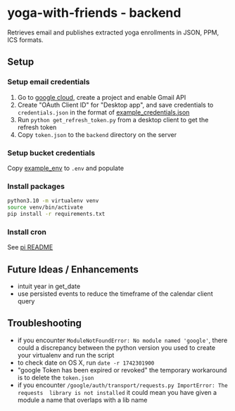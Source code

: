 # yoga-with-friends - backend
Retrieves email and publishes extracted yoga enrollments in JSON, PPM, ICS formats. 

## Setup
### Setup email credentials
1) Go to [google cloud](https://console.cloud.google.com/), create a project and enable Gmail API
2) Create "OAuth Client ID" for "Desktop app", and save credentials to `credentials.json` in 
   the format of [example_credentials.json](example_credentials.json)
3) Run `python get_refresh_token.py` from a desktop client to get the refresh token
4) Copy `token.json` to the `backend` directory on the server

### Setup bucket credentials
Copy [example_env](example_env) to `.env` and populate

### Install packages
```bash
python3.10 -m virtualenv venv
source venv/bin/activate
pip install -r requirements.txt
```

### Install cron
See [pi README](../pi/README.md)

## Future Ideas / Enhancements
* intuit year in get_date
* use persisted events to reduce the timeframe of the calendar client 
  query

## Troubleshooting
- if you encounter `ModuleNotFoundError: No module named 'google'`, there could a discrepancy
  between the python version you used to create your virtualenv and run the script
- to check date on OS X, run `date -r 1742301900`
- "google Token has been expired or revoked" the temporary workaround is to delete the `token.json`
- if you encounter `/google/auth/transport/requests.py ImportError: The requests 
library is not installed` it could mean you have given a module a name that overlaps with a
  lib name

